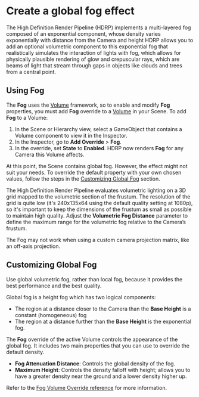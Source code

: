 # Create a global fog effect

The High Definition Render Pipeline (HDRP) implements a multi-layered fog composed of an exponential component, whose density varies exponentially with distance from the Camera and height HDRP allows you to add an optional volumetric component to this exponential fog that realistically simulates the interaction of lights with fog, which allows for physically plausible rendering of glow and crepuscular rays, which are beams of light that stream through gaps in objects like clouds and trees from a central point.

## Using Fog

The **Fog** uses the [Volume](understand-volumes.md) framework, so to enable and modify **Fog** properties, you must add  **Fog** override to a [Volume](understand-volumes.md) in your Scene. To add **Fog** to a Volume:

1. In the Scene or Hierarchy view, select a GameObject that contains a Volume component to view it in the Inspector.
2. In the Inspector, go to **Add Override** > **Fog**.
3. In the override, set **State** to **Enabled**. HDRP now renders **Fog** for any Camera this Volume affects.

At this point, the Scene contains global fog. However, the effect might not suit your needs. To override the default property with your own chosen values, follow the steps in the [Customizing Global Fog](#CustomizingGlobalFog) section.

The High Definition Render Pipeline evaluates volumetric lighting on a 3D grid mapped to the volumetric section of the frustum. The resolution of the grid is quite low (it's 240x135x64 using the default quality setting at 1080p), so it's important to keep the dimensions of the frustum as small as possible to maintain high quality. Adjust the **Volumetric Fog Distance** parameter to define the maximum range for the volumetric fog relative to the Camera’s frustum.

The Fog may not work when using a custom camera projection matrix, like an off-axis projection.

<a name="CustomizingGlobalFog"></a>

## Customizing Global Fog

Use global volumetric fog, rather than local fog, because it provides the best performance and the best quality.

Global fog is a height fog which has two logical components:

- The region at a distance closer to the Camera than the **Base Height** is a constant (homogeneous) fog
- The region at a distance further than the **Base Height** is the exponential fog.

The **Fog** override of the active Volume controls the appearance of the global fog. It includes two main properties that you can use to override the default density.

* **Fog Attenuation Distance**: Controls the global density of the fog.
* **Maximum Height**: Controls the density falloff with height; allows you to have a greater density near the ground and a lower density higher up.

Refer to the [Fog Volume Override reference](fog-volume-override-reference.md) for more information.